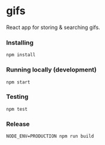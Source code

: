 # gifs

React app for storing & searching gifs.

### Installing

`npm install`

### Running locally (development)

`npm start`

### Testing

`npm test`

### Release

`NODE_ENV=PRODUCTION npm run build`

